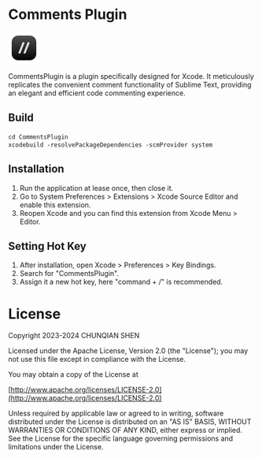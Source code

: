 # Comments Plugin

<img src="/Logo.png" style="width: 64px;" />

CommentsPlugin is a plugin specifically designed for Xcode. It meticulously replicates the convenient comment functionality of Sublime Text, providing an elegant and efficient code commenting experience.

## Build
```shell
cd CommentsPlugin
xcodebuild -resolvePackageDependencies -scmProvider system
```

## Installation

1. Run the application at lease once, then close it.
2. Go to System Preferences > Extensions > Xcode Source Editor and enable this extension.
3. Reopen Xcode and you can find this extension from Xcode Menu > Editor.

## Setting Hot Key

1. After installation, open Xcode > Preferences > Key Bindings.
2. Search for "CommentsPlugin".
3. Assign it a new hot key, here "command + /" is recommended.

# License

Copyright 2023-2024 CHUNQIAN SHEN  

Licensed under the Apache License, Version 2.0 (the "License"); you may not use this file except in compliance with the License.

You may obtain a copy of the License at

[http://www.apache.org/licenses/LICENSE-2.0](http://www.apache.org/licenses/LICENSE-2.0)

Unless required by applicable law or agreed to in writing, software distributed under the License is distributed on an "AS IS" BASIS, WITHOUT WARRANTIES OR CONDITIONS OF ANY KIND, either express or implied.  See the License for the specific language governing permissions and limitations under the License.
